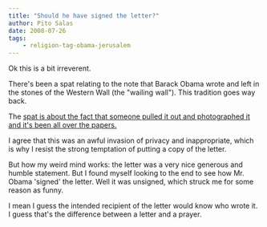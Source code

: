 ```yaml
---
title: "Should he have signed the letter?"
author: Pito Salas
date: 2008-07-26
tags:
    - religion-tag-obama-jerusalem
---
```




Ok this is a bit irreverent.

There's been a spat relating to the note that Barack Obama wrote and left in
the stones of the Western Wall (the "wailing wall"). This tradition goes way
back.

The [spat is about the fact that someone pulled it out and photographed it and
it's been all over the
papers.](<http://www.boston.com/news/world/middleeast/articles/2008/07/25/israeli_newspaper_publishes_obamas_private_prayer/>)

I agree that this was an awful invasion of privacy and inappropriate, which is
why I resist the strong temptation of putting a copy of the letter.

But how my weird mind works: the letter was a very nice generous and humble
statement. But I found myself looking to the end to see how Mr. Obama 'signed'
the letter. Well it was unsigned, which struck me for some reason as funny.  
  
I mean I guess the intended recipient of the letter would know who wrote it. I
guess that's the difference between a letter and a prayer.


